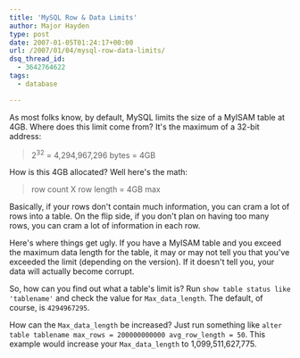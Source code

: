 ```yaml
---
title: 'MySQL Row & Data Limits'
author: Major Hayden
type: post
date: 2007-01-05T01:24:17+00:00
url: /2007/01/04/mysql-row-data-limits/
dsq_thread_id:
  - 3642764622
tags:
  - database

---
```

As most folks know, by default, MySQL limits the size of a MyISAM table at 4GB. Where does this limit come from? It's the maximum of a 32-bit address:

> 2<sup>32</sup> = 4,294,967,296 bytes = 4GB

How is this 4GB allocated? Well here's the math:

> row count X row length = 4GB max

Basically, if your rows don't contain much information, you can cram a lot of rows into a table. On the flip side, if you don't plan on having too many rows, you can cram a lot of information in each row.

Here's where things get ugly. If you have a MyISAM table and you exceed the maximum data length for the table, it may or may not tell you that you've exceeded the limit (depending on the version). If it doesn't tell you, your data will actually become corrupt.

So, how can you find out what a table's limit is? Run `show table status like 'tablename'` and check the value for `Max_data_length`. The default, of course, is `4294967295`.

How can the `Max_data_length` be increased? Just run something like `alter table tablename max_rows = 200000000000 avg_row_length = 50`. This example would increase your `Max_data_length` to 1,099,511,627,775.
